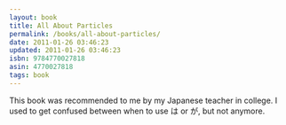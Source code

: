 ```yaml
---
layout: book
title: All About Particles
permalink: /books/all-about-particles/
date: 2011-01-26 03:46:23
updated: 2011-01-26 03:46:23
isbn: 9784770027818
asin: 4770027818
tags: book
---
```

This book was recommended to me by my Japanese teacher in college. I used to
get confused between when to use は or が, but not anymore.
